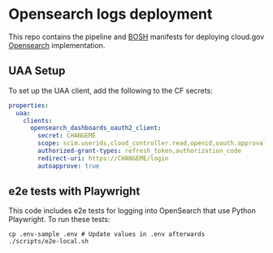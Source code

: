 # Opensearch logs deployment

This repo contains the pipeline and [BOSH](https://bosh.io) manifests for deploying cloud.gov [Opensearch](https://opensearch.org/) implementation.

## UAA Setup

To set up the UAA client, add the following to the CF secrets:

```yaml
properties:
  uaa:
    clients:
      opensearch_dashboards_oauth2_client:
        secret: CHANGEME
        scope: scim.userids,cloud_controller.read,openid,oauth.approvals
        authorized-grant-types: refresh_token,authorization_code
        redirect-uri: https://CHANGEME/login
        autoapprove: true
```

## e2e tests with Playwright

This code includes e2e tests for logging into OpenSearch that use Python Playwright. To run these tests:

```shell
cp .env-sample .env # Update values in .env afterwards
./scripts/e2e-local.sh
```
